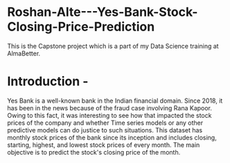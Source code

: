 # Roshan-Alte---Yes-Bank-Stock-Closing-Price-Prediction
This is the Capstone project which is a part of my Data Science training at AlmaBetter.

# Introduction -
Yes Bank is a well-known bank in the Indian financial domain. Since 2018, it has been in the news because of the fraud case involving Rana Kapoor. Owing to this fact, it was interesting to see how that impacted the stock prices of the company and whether Time series models or any other predictive models can do justice to such situations. This dataset has monthly stock prices of the bank since its inception and includes closing, starting, highest, and lowest stock prices of every month. The main objective is to predict the stock's closing price of the month.
